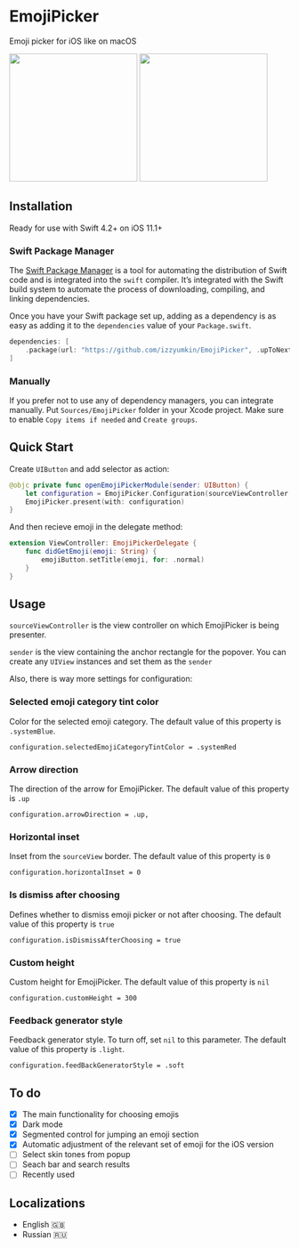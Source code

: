 # EmojiPicker
Emoji picker for iOS like on macOS

<p float="left">
<img src="https://user-images.githubusercontent.com/50948518/172110164-b0dec76f-495d-4112-ad00-2708ffdda54a.gif" width="230">
<img src="https://user-images.githubusercontent.com/50948518/171909950-ebf388f3-83a1-4b63-ad54-f58ba947e3bb.png" width="230">
</p>

## Installation
Ready for use with Swift 4.2+ on iOS 11.1+

### Swift Package Manager
The [Swift Package Manager](https://www.swift.org/package-manager/) is a tool for automating the distribution of Swift code and is integrated into the `swift` compiler. It’s integrated with the Swift build system to automate the process of downloading, compiling, and linking dependencies.

Once you have your Swift package set up, adding as a dependency is as easy as adding it to the `dependencies` value of your `Package.swift`.
```swift
dependencies: [
    .package(url: "https://github.com/izzyumkin/EmojiPicker", .upToNextMajor(from: "1.0.4"))
]
```

### Manually
If you prefer not to use any of dependency managers, you can integrate manually. Put `Sources/EmojiPicker` folder in your Xcode project. Make sure to enable `Copy items if needed` and `Create groups`.

## Quick Start
Create `UIButton` and add selector as action:
```swift
@objc private func openEmojiPickerModule(sender: UIButton) {
    let configuration = EmojiPicker.Configuration(sourceViewController: self, sender: sender)
    EmojiPicker.present(with: configuration)
}
```

And then recieve emoji in the delegate method:
```swift
extension ViewController: EmojiPickerDelegate {
    func didGetEmoji(emoji: String) {
        emojiButton.setTitle(emoji, for: .normal)
    }
}
```

## Usage
`sourceViewController` is the view controller on which EmojiPicker is being presenter. 

`sender` is the view containing the anchor rectangle for the popover. You can create any `UIView` instances and set them as the `sender`

Also, there is way more settings for configuration:

### Selected emoji category tint color
Color for the selected emoji category. The default value of this property is `.systemBlue`.

```
configuration.selectedEmojiCategoryTintColor = .systemRed
```

### Arrow direction
The direction of the arrow for EmojiPicker. The default value of this property is `.up`

```
configuration.arrowDirection = .up,
```

### Horizontal inset
Inset from the `sourceView` border. The default value of this property is `0`

```
configuration.horizontalInset = 0
```

### Is dismiss after choosing
Defines whether to dismiss emoji picker or not after choosing. The default value of this property is `true`

```
configuration.isDismissAfterChoosing = true
```

### Custom height
Custom height for EmojiPicker. The default value of this property is `nil`

```
configuration.customHeight = 300
```

### Feedback generator style
Feedback generator style. To turn off, set `nil` to this parameter. The default value of this property is `.light`.

```
configuration.feedBackGeneratorStyle = .soft
```

## To do
- [x] The main functionality for choosing emojis
- [x] Dark mode
- [x] Segmented control for jumping an emoji section
- [x] Automatic adjustment of the relevant set of emoji for the iOS version
- [ ] Select skin tones from popup
- [ ] Seach bar and search results
- [ ] Recently used

## Localizations
* English 🇬🇧
* Russian 🇷🇺
